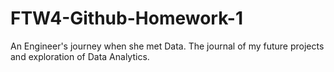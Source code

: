 # FTW4-Github-Homework-1
An Engineer's journey when she met Data. The journal of my future projects and exploration of Data Analytics.
